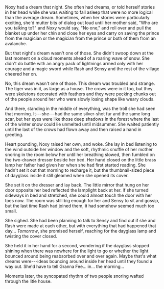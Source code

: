 Noxy had a dream that night.  She often had dreams, or told herself stories in
her head while she was waiting to fall asleep that were no more logical than the
average dream.  Sometimes, when her stories were particularly exciting, she'd
mutter bits of dialog out loud until her mother said, "Who are you talking to?"
and Noxy would say, "No one," and roll over and pull the blanket up under her
chin and close her eyes and carry on saving the prince from the magician or the
magician from the prince or both of them from an avalanche.

But that night's dream wasn't one of those.  She didn't swoop down at the last
moment on a cloud moments ahead of a roaring wave of snow.  She didn't do battle
with an angry pack of lightnings armed only with her courage and a magic sword
while Rash and Sensy and the rest of the village cheered her on.

No, this dream wasn't one of those. This dream was troubled and strange.  The
tiger was in it, as large as a house.  The crows were in it too, but they were
skeletons decorated with feathers and they were pecking chunks out of the people
around her who were slowly losing shape like weary clouds.

And there, standing in the middle of everything, was the troll she had seen that
morning.  It---she---had the same silver-shot fur and the same long scar, but
her eyes were like those deep shadows in the forest where the last of the winter
snow could lie unmelted until midsummer.  She waited patiently until the last of
the crows had flown away and then raised a hand in greeting.

Heart pounding, Noxy raised her own, and woke.  She lay in bed listening to the
wind outside her window and the soft, rhythmic snuffle of her mother snoring in
the room below her until her breathing slowed, then fumbled on the two-drawer
dresser beside her bed.  Her hand closed on the little brass lamp her father had
given her when she had first started reading.  She hadn't set it out that
morning to recharge it, but the thumbnail-sized piece of dayglass inside it
still gleamed when she opened its cover.

She set it on the dresser and lay back.  The little mirror that hung on her door
opposite her bed reflected the lamplight back at her.  If she turned sideways in
bed and stretched, she could almost touch the door with her toes now.  The room
was still big enough for her and Sensy to sit and gossip, but the last time Rash
had joined them, it had somehow seemed much too small.

She sighed.  She had been planning to talk to Sensy and find out if she and Rash
were made at each other, but with everything that had happened that day...
*Tomorrow*, she promised herself, reaching for the dayglass lamp and twisting
the cover closed.

She held it in her hand for a second, wondering if the dayglass stopped shining
when there was nowhere for the light to go or whether the light bounced around
being reabsorbed over and over again.  Maybe that's what dreams were---ideas
bouncing around inside her head until they found a way out.  She'd have to tell
Granna Fee... in... the morning...

Moments later, the syncopated rhythm of two people snoring wafted through the
litle house.
